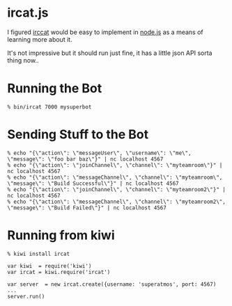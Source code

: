 ircat.js
================

I figured [irccat][irccat] would be easy to implement in [node.js][node] as a means of learning more about it.

It's not impressive but it should run just fine, it has a little json API sorta thing now..

Running the Bot
===============

    % bin/ircat 7000 mysuperbot

Sending Stuff to the Bot
========================

    % echo "{\"action\": \"messageUser\", \"username\": \"me\", \"message\": \"foo bar baz\"}" | nc localhost 4567
    % echo "{\"action\": \"joinChannel\", \"channel\": \"myteamroom\"}" | nc localhost 4567
    % echo "{\"action\": \"messageChannel\", \"channel\": \"myteamroom\", \"message\": \"Build Successful\"}" | nc localhost 4567
    % echo "{\"action\": \"joinChannel\", \"channel\": \"myteamroom2\"}" | nc localhost 4567
    % echo "{\"action\": \"messageChannel\", \"channel\": \"myteamroom2\", \"message\": \"Build Failed\"}" | nc localhost 4567

Running from kiwi
=================

    % kiwi install ircat

    var kiwi  = require('kiwi')
    var ircat = kiwi.require('ircat')

    var server  = new ircat.create({username: 'superatmos', port: 4567)
    ...
    server.run()

[node]: http://nodejs.org
[irccat]: http://github.com/webs/irccat
